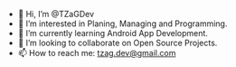 - 👋 Hi, I’m @TZaGDev
- 👀 I’m interested in Planing, Managing and Programming.
- 🌱 I’m currently learning Android App Development.
- 💞️ I’m looking to collaborate on Open Source Projects.
- 📫 How to reach me: tzag.dev@gmail.com

<!---
TZaGDev/TZaGDev is a ✨ special ✨ repository because its `README.md` (this file) appears on your GitHub profile.
You can click the Preview link to take a look at your changes.
--->
